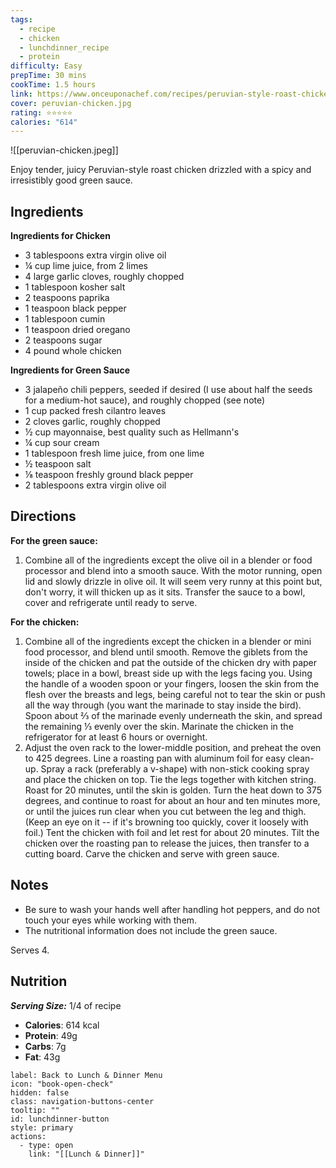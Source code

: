 ```yaml
---
tags:
  - recipe
  - chicken
  - lunchdinner_recipe
  - protein
difficulty: Easy
prepTime: 30 mins
cookTime: 1.5 hours
link: https://www.onceuponachef.com/recipes/peruvian-style-roast-chicken-with-green-sauce.html
cover: peruvian-chicken.jpg
rating: ⭐️⭐️⭐️⭐️⭐️
calories: "614"
---
```


![[peruvian-chicken.jpeg]]

Enjoy tender, juicy Peruvian-style roast chicken drizzled with a spicy and irresistibly good green sauce.

## Ingredients
**Ingredients for Chicken**
- 3 tablespoons extra virgin olive oil
- ¼ cup lime juice, from 2 limes
- 4 large garlic cloves, roughly chopped
- 1 tablespoon kosher salt
- 2 teaspoons paprika
- 1 teaspoon black pepper
- 1 tablespoon cumin
- 1 teaspoon dried oregano
- 2 teaspoons sugar
- 4 pound whole chicken

**Ingredients for Green Sauce**
- 3 jalapeño chili peppers, seeded if desired (I use about half the seeds for a medium-hot sauce), and roughly chopped (see note)
- 1 cup packed fresh cilantro leaves
- 2 cloves garlic, roughly chopped
- ½ cup mayonnaise, best quality such as Hellmann's
- ¼ cup sour cream
- 1 tablespoon fresh lime juice, from one lime
- ½ teaspoon salt
- ⅛ teaspoon freshly ground black pepper
- 2 tablespoons extra virgin olive oil


## Directions
**For the green sauce:**
1. Combine all of the ingredients except the olive oil in a blender or food processor and blend into a smooth sauce. With the motor running, open lid and slowly drizzle in olive oil. It will seem very runny at this point but, don't worry, it will thicken up as it sits. Transfer the sauce to a bowl, cover and refrigerate until ready to serve.

**For the chicken:**
1. Combine all of the ingredients except the chicken in a blender or mini food processor, and blend until smooth. Remove the giblets from the inside of the chicken and pat the outside of the chicken dry with paper towels; place in a bowl, breast side up with the legs facing you. Using the handle of a wooden spoon or your fingers, loosen the skin from the flesh over the breasts and legs, being careful not to tear the skin or push all the way through (you want the marinade to stay inside the bird). Spoon about ⅔ of the marinade evenly underneath the skin, and spread the remaining ⅓ evenly over the skin. Marinate the chicken in the refrigerator for at least 6 hours or overnight.
2. Adjust the oven rack to the lower-middle position, and preheat the oven to 425 degrees. Line a roasting pan with aluminum foil for easy clean-up. Spray a rack (preferably a v-shape) with non-stick cooking spray and place the chicken on top. Tie the legs together with kitchen string. Roast for 20 minutes, until the skin is golden. Turn the heat down to 375 degrees, and continue to roast for about an hour and ten minutes more, or until the juices run clear when you cut between the leg and thigh. (Keep an eye on it -- if it's browning too quickly, cover it loosely with foil.) Tent the chicken with foil and let rest for about 20 minutes. Tilt the chicken over the roasting pan to release the juices, then transfer to a cutting board. Carve the chicken and serve with green sauce.

## Notes
- Be sure to wash your hands well after handling hot peppers, and do not touch your eyes while working with them.
- The nutritional information does not include the green sauce.

Serves 4.

## Nutrition
***Serving Size:*** 1/4 of recipe
- **Calories**: 614 kcal
- **Protein**: 49g
- **Carbs**: 7g
- **Fat**: 43g


```meta-bind-button
label: Back to Lunch & Dinner Menu
icon: "book-open-check"
hidden: false
class: navigation-buttons-center
tooltip: ""
id: lunchdinner-button
style: primary
actions:
  - type: open
    link: "[[Lunch & Dinner]]"

```
 
